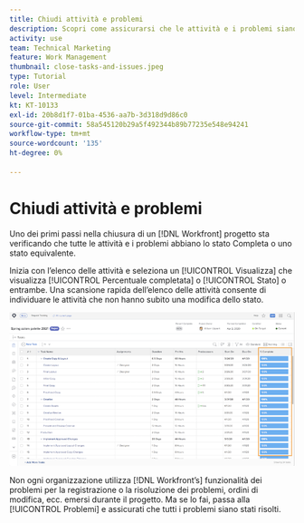 ```yaml
---
title: Chiudi attività e problemi
description: Scopri come assicurarsi che le attività e i problemi siano chiusi prima di chiudere un progetto in [!DNL  Workfront].
activity: use
team: Technical Marketing
feature: Work Management
thumbnail: close-tasks-and-issues.jpeg
type: Tutorial
role: User
level: Intermediate
kt: KT-10133
exl-id: 20b8d1f7-01ba-4536-aa7b-3d318d9d86c0
source-git-commit: 58a545120b29a5f492344b89b77235e548e94241
workflow-type: tm+mt
source-wordcount: '135'
ht-degree: 0%

---
```


# Chiudi attività e problemi

Uno dei primi passi nella chiusura di un [!DNL Workfront] progetto sta verificando che tutte le attività e i problemi abbiano lo stato Completa o uno stato equivalente.

Inizia con l’elenco delle attività e seleziona un [!UICONTROL Visualizza] che visualizza [!UICONTROL Percentuale completata] o [!UICONTROL Stato] o entrambe. Una scansione rapida dell’elenco delle attività consente di individuare le attività che non hanno subito una modifica dello stato.

![Visualizzazione del progetto [!UICONTROL Percentuale completata] column](assets/planner-fund-close-tasks-and-issues.png)

Non ogni organizzazione utilizza [!DNL Workfront’s] funzionalità dei problemi per la registrazione o la risoluzione dei problemi, ordini di modifica, ecc. emersi durante il progetto. Ma se lo fai, passa alla [!UICONTROL Problemi] e assicurati che tutti i problemi siano stati risolti.

<!---
learn more
Update task status
Issue statuses
--->
